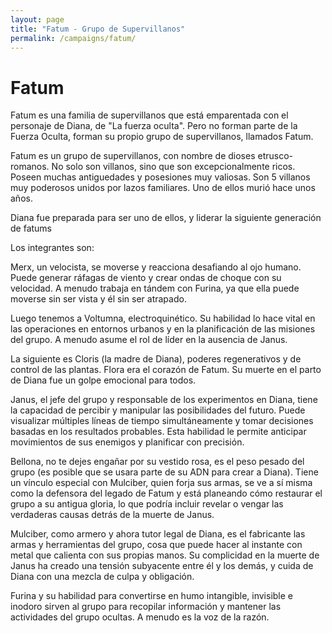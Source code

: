 ```yaml
---
layout: page
title: "Fatum - Grupo de Supervillanos"
permalink: /campaigns/fatum/
---
```


# Fatum

Fatum es una familia de supervillanos que está emparentada con el personaje de Diana, de "La fuerza oculta". Pero no forman parte de la Fuerza Oculta, forman su propio grupo de supervillanos, llamados Fatum.

Fatum es un grupo de supervillanos, con nombre de dioses etrusco-romanos. No solo son villanos, sino que son excepcionalmente ricos. Poseen muchas antiguedades y posesiones muy valiosas. Son 5 villanos muy poderosos unidos por lazos familiares. Uno de ellos murió hace unos años. 

Diana fue preparada para ser uno de ellos, y liderar la siguiente generación de fatums

Los integrantes son:

Merx, un velocista, se moverse y reacciona desafiando al ojo humano. Puede generar ráfagas de viento y crear ondas de choque con su velocidad. A menudo trabaja en tándem con Furina, ya que ella puede moverse sin ser vista y él sin ser atrapado.

Luego tenemos a Voltumna, electroquinético. Su habilidad lo hace vital en las operaciones en entornos urbanos y en la planificación de las misiones del grupo. A menudo asume el rol de líder en la ausencia de Janus.

La siguiente es Cloris (la madre de Diana), poderes regenerativos y de control de las plantas. Flora era el corazón de Fatum. Su muerte en el parto de Diana fue un golpe emocional para todos.

Janus, el jefe del grupo y responsable de los experimentos en Diana, tiene la capacidad de percibir y manipular las posibilidades del futuro. Puede visualizar múltiples líneas de tiempo simultáneamente y tomar decisiones basadas en los resultados probables. Esta habilidad le permite anticipar movimientos de sus enemigos y planificar con precisión. 

Bellona, no te dejes engañar por su vestido rosa, es el peso pesado del grupo (es posible que se usara parte de su ADN para crear a Diana). Tiene un vínculo especial con Mulciber, quien forja sus armas, se ve a sí misma como la defensora del legado de Fatum y está planeando cómo restaurar el grupo a su antigua gloria, lo que podría incluir revelar o vengar las verdaderas causas detrás de la muerte de Janus.

Mulciber, como armero y ahora tutor legal de Diana, es el fabricante las armas y herramientas del grupo, cosa que puede hacer al instante con metal que calienta con sus propias manos. Su complicidad en la muerte de Janus ha creado una tensión subyacente entre él y los demás, y cuida de Diana con una mezcla de culpa y obligación.

Furina y su habilidad para convertirse en humo intangible, invisible e inodoro sirven al grupo para recopilar información y mantener las actividades del grupo ocultas. A menudo es la voz de la razón.